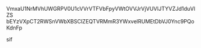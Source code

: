 VmxaU1NrMVhUWGRPV0U1cVVrVTFVbFpyVWtOVVJrVjVUVlJTYVZJd1duVlZS
bEYzVXpCT2RWSnVWbXBSClZEQTVRMmR3YWxvelRUMEtDbVJ0Ync9PQoKdnFp

sif